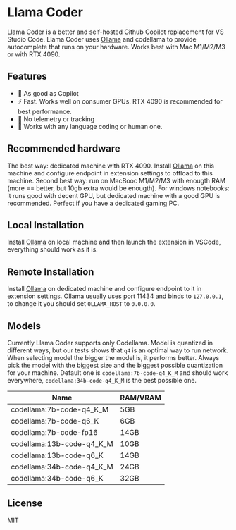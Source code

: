 # Llama Coder

Llama Coder is a better and self-hosted Github Copilot replacement for VS Studio Code. Llama Coder uses [Ollama](https://ollama.ai) and codellama to provide autocomplete that runs on your hardware. Works best with Mac M1/M2/M3 or with RTX 4090.

## Features
* 🚀 As good as Copilot
* ⚡️ Fast. Works well on consumer GPUs. RTX 4090 is recommended for best performance.
* 🔐 No telemetry or tracking
* 🔬 Works with any language coding or human one.

## Recommended hardware

The best way: dedicated machine with RTX 4090. Install [Ollama](ollama.ai) on this machine and configure endpoint in extension settings to offload to this machine.
Second best way: run on MacBooc M1/M2/M3 with enougth RAM (more == better, but 10gb extra would be enougth).
For windows notebooks: it runs good with decent GPU, but dedicated machine with a good GPU is recommended. Perfect if you have a dedicated gaming PC.

## Local Installation

Install [Ollama](ollama.ai) on local machine and then launch the extension in VSCode, everything should work as it is.

## Remote Installation

Install [Ollama](ollama.ai) on dedicated machine and configure endpoint to it in extension settings. Ollama usually uses port 11434 and binds to `127.0.0.1`, to change it you should set `OLLAMA_HOST` to `0.0.0.0`.

## Models

Currently Llama Coder supports only Codellama. Model is quantized in different ways, but our tests shows that `q4` is an optimal way to run network. When selecting model the bigger the model is, it performs better. Always pick the model with the biggest size and the biggest possible quantization for your machine. Default one is `codellama:7b-code-q4_K_M` and should work everywhere, `codellama:34b-code-q4_K_M` is the best possible one.

| Name                      | RAM/VRAM |
|---------------------------|----------|
| codellama:7b-code-q4_K_M  | 5GB      |
| codellama:7b-code-q6_K    | 6GB      |
| codellama:7b-code-fp16    | 14GB     |
| codellama:13b-code-q4_K_M | 10GB     |
| codellama:13b-code-q6_K   | 14GB     |
| codellama:34b-code-q4_K_M | 24GB     |
| codellama:34b-code-q6_K   | 32GB     |

## License

MIT
